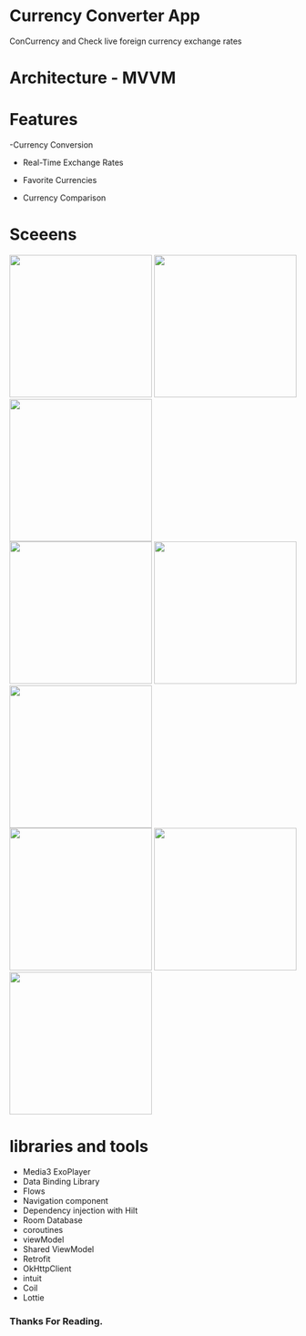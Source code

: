 # Currency Converter App

ConCurrency and Check live foreign currency exchange rates

# Architecture - MVVM 
 
# Features 

-Currency Conversion
 
- Real-Time Exchange Rates
 
- Favorite Currencies
 
- Currency Comparison

# Sceeens

<div>
 <img src ="https://github.com/emangamal0/BM_GradProject-My_update/assets/140431066/d98dc767-e375-4f3e-979f-1a2cb5a144ba.jpg" width="250" hight="400">
 <img src ="https://github.com/3slam/Music_Player_APP/assets/82102228/b91df45a-0dca-4448-a463-3819e6d9732c.jpg" width="250" hight="400" >
 <img src ="https://github.com/3slam/Music_Player_APP/assets/82102228/d570c869-3810-4e0d-a6fe-5614e821e722.jpg" width="250" hight="400" >
</div>

<div>
 <img src ="https://github.com/3slam/Music_Player_APP/assets/82102228/d50c5202-e2b1-4738-bd9f-ebfa18ec3b76.jpg" width="250" hight="400">
 <img src ="https://github.com/3slam/Music_Player_APP/assets/82102228/2f4dcece-0405-4950-bd94-4eef236f0c59.jpg" width="250" hight="400" >
 <img src ="https://github.com/3slam/Music_Player_APP/assets/82102228/9b7847e7-6aa4-45eb-af6d-d8ce609951fe.jpg" width="250" hight="400" >
</div>

 <div>
 <img src ="https://github.com/3slam/Music_Player_APP/assets/82102228/696d29b8-8964-4453-b505-1c3c4d7f8e44.jpg" width="250" hight="400">
 <img src ="https://github.com/3slam/Music_Player_APP/assets/82102228/e6d99b99-a3a5-4423-ac98-7befb9b25752.jpg" width="250" hight="400" >
 <img src ="https://github.com/3slam/Music_Player_APP/assets/82102228/abfbbd5a-79fc-4c8f-a17a-a18013fca9b3.jpg" width="250" hight="400" >
</div>

 #  libraries and tools

- Media3 ExoPlayer
- Data Binding Library
- Flows
- Navigation component
- Dependency injection with Hilt
- Room Database
- coroutines
- viewModel
- Shared ViewModel
- Retrofit
- OkHttpClient
- intuit
- Coil
- Lottie
  
### Thanks For Reading.
